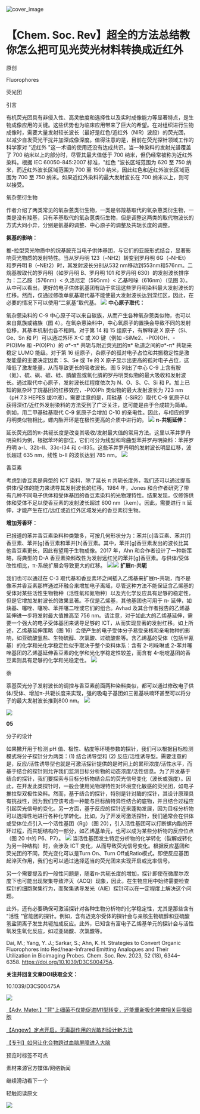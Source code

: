 ﻿![cover_image](https://mmbiz.qpic.cn/mmbiz_jpg/wzBk7nZmzgrXvtS2dibg6qE1EiaiaGuRp8ZUTlOxJRFKniaElzNat8dJq6TNSZwicKWdXcstLZy5znwGogaCibsTGc1w/0?wx_fmt=jpeg) 

#  【Chem. Soc. Rev】超全的方法总结教你怎么把可见光荧光材料转换成近红外 
 
 原创

Fluorophores

荧光团



引言

有机荧光团具有非侵入性、高灵敏度和选择性以及实时成像能力等显著特点，是生物成像应用的关键。这些优势也为临床应用带来了巨大的希望。在对组织进行生物成像时，需要大量发射较长波长（最好是红色/近红外（NIR）波段）的荧光团，以减少自发荧光干扰并加深成像深度。值得注意的是，目前在荧光探针领域工作的科学家对 "近红外 "这一术语的使用还没有达成共识。当一种染料的发射光谱覆盖了 700 纳米以上的部分时，尽管其最大值低于 700 纳米，但仍经常被称为近红外染料。根据 IEC 60050-845:2007 标准，"红色 "波长区域范围为 620 至 750 纳米，而近红外波长区域范围为 700 至 1500 纳米，因此红色和近红外波长区域范围为 700 至 750 纳米。如果近红外染料的最大发射波长在 700 纳米以上，则可以接受。



氧杂蒽衍生物

作者介绍了两类常见的氧杂蒽类衍生物，一类是邻羧基取代的氧杂蒽类衍生物，一类是没有羧基，只有苯基取代的氧杂蒽类衍生物，但是调整这两类的取代物波长的方式大同小异，分别是氨基的调整、中心原子的调整及共轭长度的调整。

**氨基的影响：**

推-拉型荧光物质中的烷基胺充当电子供体基团，与它们的亚胺形式结合，显著影响荧光物质的发射特性。当从罗丹明 123（–NH2）转变到罗丹明 6G（–NHEt）和罗丹明 B（–NEt2）时，其发射波长分别从532 nm移动到553nm和576nm。二烷基胺取代的罗丹明（如罗丹明 B、罗丹明 101 和罗丹明 630）的发射波长排序为：二乙胺（576nm）&lt; 久洛尼定（595nm）&lt; 乙基吲哚（616nm）（见图 3）。从中可以看出，更好的电子供体氨基团有助于实现这些罗丹明染料最大发射波长的红移。然而，仅通过修改单氨基取代基不能使最大发射波长达到深红区，因此，在必要的情况下可以使用“二氨基”取代基。
![](../asset/2023-10-17_64abc75382749e6549d3d8d1bb250b9b_0.gif)
**中心原子取代：**

氧杂蒽染料的 C-9 中心原子可以来自碳族，从而产生各种氧杂蒽类似物，也可以来自氮族或铬族（图 4）。在氧杂蒽染料中，中心氧原子的置换会导致不同的发射位移，其基本机制也各不相同。对于第 14 和 15 组原子，有解释说 X 原子（Si、Ge、Sn 和 P）可以通过外环 X-C 或 XO 键（例如 -SiMe2、-P(O)OH、-P(O)Me 和 -P(O)Ph）的 σ\*-π\* 共轭与附近荧光团的π\* 轨道之间的σ\*-π\* 共轭来稳定 LUMO 能级。对于第 16 组原子，杂原子的孤对电子占位和共振稳定性是激发能量的主要决定因素：S、Se 或 Te 的 X 原子显示出更高的孤对电子占位，这降低了激发能量，从而导致更长的吸收波长。图 5 列出了中心 C-9 上含有胺（氮）、硫、砜、碳、硅、膦酸盐或氧化膦的罗丹明类似物的最大吸收和发射波长。通过取代中心原子，发射波长红程度依次为 N、O、S、C、Si 和 P。加上已知的氮杂环丁烷基团的红移效应，-P(O)Ph 类似物的最大发射波长为 723 nm（pH 7.3 HEPES 缓冲液）。需要注意的是，用硅基（-SiR2）取代 C-9 氧原子以获得深红/近红外发射染料的方法受到了广泛关注，这可能是由于合成较为简单。例如，用二甲基硅基取代 C-9 氧原子会增加 C-10 的亲电性。因此，与相应的罗丹明类似物相比，螺内酯开环是在极性更高的介质中进行的。
![](../asset/2023-10-17_42f4bc90101efb775e8883b795111035_1.gif)
**π-共轭延伸：**

延长荧光团的π-共轭长度是改变其吸收/发射最大值的常用方法。这里以苯并罗丹明染料为例，根据苯环的部位，它们可分为线型和弯曲型苯并罗丹明染料：苯并罗丹明 a-I、32b-II、33c-I34 和 c-II35。这些苯并罗丹明的发射波长明显红移，波长超过 635 nm，线性 b-II 的波长达到 785 nm。
![](../asset/2023-10-17_ba28261d292c977064f7dbb349512941_2.gif)



香豆素

考虑到香豆素是典型的 ICT 染料，除了延长 π 共轭长度外，我们还可以通过提高供体/受体的能力来诱导其发射波长的红移。1984 年，Jones 和合作者研究了带有几种不同电子供体和受体基团的香豆素染料的光物理特性。结果发现，仅修饰供体和受体不足以使香豆素的发射波长超过 600 nm（λem）。因此，需要进行 π 延伸，才能产生在红/远红或近红外区域发光的香豆素衍生物。

**增加芳香环：**

已报道的苯并香豆素染料种类繁多，可按几何形状分为：苯并[c]香豆素、苯并[f]香豆素、苯并[g]香豆素和苯并[h]香豆素。其中，苯并[g]香豆素发出的波长比其他香豆素更长，因此有望用于生物成像。2017 年，Ahn 和合作者设计了一种新策略，将典型的 D-A 香豆素染料改性为发射远红光的苯并[g]香豆素。与供体/受体改性相比，π-系统扩展会导致更大的红移。
![](../asset/2023-10-17_37649af27e9fb8c59106ae18951a7a41_3.gif)![](../asset/2023-10-17_a1ca331fae4e2fd67e97ccc6345558a6_4.gif)
**扩展π-共轭**

我们也可以通过在 C-3 取代基和香豆素环之间插入乙烯基来扩展π-共轭，而不是像苯并香豆素那样通过环融合来增加电子离域，尽管这种方法不能保证含乙烯基的受体对某些活性生物物种（活性氧和氮物种）以及光化学反应具有足够的稳定性，但是它增加发射波长的效果显著。不仅是乙烯基，其他基团也可用于 π- 延伸，如炔基、噻唑、噻吩、苯并噻二唑或它们的组合。Avhad 及其合作者报告的乙烯基延伸进一步将发射最大值推高至 756 nm。请注意，对于如此大的乙烯基延伸，需要一个强大的电子受体基团来诱导足够的 ICT，从而实现显著的发射红移。如上所述，乙烯基延伸策略（图 16）会使产生的电子受体分子易受亲核和亲电物种的影响，如亚硫酸氢盐、生物硫醇、次氯酸、过硫酸盐等。含乙烯基的受体（包括半氰基）的化学和光化学稳定性似乎取决于整个染料体系：含有 2-吲哚啉或 2-苯并噻唑基团的乙烯基延伸香豆素的化学和光化学稳定性较差，而含有 4-吡啶基团的香豆素则具有足够的化学和光稳定性。
![](../asset/2023-10-17_8b59fa15930cfe5728d03cf2721fd1c3_5.gif)


萘

萘基荧光分子发射波长的调控与香豆素前面两种染料类似，都可以通过修改电子供体/受体、增加π-共轭长度来实现，强的吸电子基团如三氰基呋喃环甚至可以将分子的最大发射波长推到800 nm。
![](../asset/2023-10-17_de8a6cf01349d5e7690137680ef6393f_6.gif)

![](../asset/2023-10-17_ac47b67f75d14469dc5c3b4873375d69_7.gif)

**05**

分子的设计

如果撇开用于检测 pH 值、极性、粘度等环境参数的探针，我们可以根据目标检测模式将分子探针分为两类：(1) 结合诱导型和 (2) 反应/活性诱导型。需要注意的是，反应/活性诱导型也就是可激活探针提供的是时间上的累积浓度/活性水平，而基于结合的探针则允许我们监测目标分析物的动态浓度/活性信息。为了开发基于结合的探针，我们要探索与目标分析物结合后的荧光信号变化（波长或强度）。因此，在开发此类探针时，一般会使用光物理特性对环境变化敏感的荧光团，如电子推拉型双极性染料。然而，基于结合的探针，特别是针对酶的探针，其设计原理具有挑战性，因为我们应该考虑一种能与目标酶特异性结合的底物，并且结合过程应引起荧光信号的变化。另一方面，基于反应的探针近来蓬勃发展，因为目标分析物可以选择性地进行各种化学转化。比如，为了开发可激活探针，我们通常会在供体或受体位点引入一个活性基团（Rg）（图 20），引入活性基团可以打断螺内酯的开环过程，而共轭结构的一部分，如乙烯基单元，也可以成为某些分析物的反应位点（图 20 中的 P6、P7）。
![](../asset/2023-10-17_1b0af9477fdcd4b3b2e4952819686293_8.gif)
当活性基团发生特定分析物的化学转化（裂解或转化为另一种结构）时，会涉及 ICT 变化，从而导致荧光信号变化。根据反应基团和荧光团的不同，荧光变化可以是Turn On、Turn Off或Ratio模式。即使反应基团起淬灭作用，我们也可以通过选择适当的荧光团来实现开启或比率信号。

另一个需要提及的一般性问题是，随着π-共轭长度的增加，探针即使在微摩尔浓度下也可能出现聚集导致淬灭（ACQ）现象，因此，在生物应用中始终需要检查探针的细胞聚集行为，而聚集诱导发光（AIE）探针可以在一定程度上解决这个问题。

此外，还有必要确保可激活探针对各种生物分析物的化学稳定性，尤其是那些含有 "活性 "官能团的探针。例如，含有迈克尔受体的探针会与亲核生物硫醇和亚硫酸氢盐阴离子发生共轭加成反应。此外，已知含有富电子乙烯基单元的探针会与活性氧发生氧化反应，如过亚硝酸、次氯酸等。

Dai, M.; Yang, Y. J.; Sarkar, S.; Ahn, K. H. Strategies to Convert Organic Fluorophores into Red/near-Infrared Emitting Analogues and Their Utilization in Bioimaging Probes. Chem. Soc. Rev. 2023, 52 (18), 6344–6358. https://doi.org/10.1039/D3CS00475A.

**关注并回复文章DOI获取全文：**

10.1039/D3CS00475A

![](../asset/2023-10-17_eb46ebd50de486a852e98de208de520d_9.png)


[【Adv. Mater.】"背"上细菌不仅能促进M1型转变，还能重新极化肿瘤相关巨噬细胞](http://mp.weixin.qq.com/s?__biz=MzkzOTI1OTMwNg==&amp;mid=2247484219&amp;idx=1&amp;sn=ce0071d60c05faaa726917b535fd3359&amp;chksm=c2f2e7fef5856ee8679fe4281cd8de03747756f4be8d8d3a0a4ab545aaac9f27446fd86420bf&amp;scene=21#wechat_redirect)



[【Angew】定点开启，无毒副作用的光敏剂设计新方法](http://mp.weixin.qq.com/s?__biz=MzkzOTI1OTMwNg==&amp;mid=2247484193&amp;idx=1&amp;sn=0f1905dd02260722dbb84b9bac54e187&amp;chksm=c2f2e7e4f5856ef2f93a30a066edb3f5ee57744b277b59becb2084ec05cfe58b4250a6420c0d&amp;scene=21#wechat_redirect)



[【专刊】如何让化合物跨过血脑屏障进入大脑](http://mp.weixin.qq.com/s?__biz=MzkzOTI1OTMwNg==&amp;mid=2247484164&amp;idx=1&amp;sn=2d93cf1115c0fcaf2fdadaa02421f4c9&amp;chksm=c2f2e7c1f5856ed7f81de97106cb9f8035882fb0cb1b90ea0c18e0572d82ae1d80b3a938f048&amp;scene=21#wechat_redirect)

预览时标签不可点

素材来源官方媒体/网络新闻

  继续滑动看下一个 

 轻触阅读原文 

  ![](http://mmbiz.qpic.cn/mmbiz_png/wzBk7nZmzgq7v9Dg22Sz7VtfIJUOJaRx0AfgRtlrKZzKwOhTlicicAor2tvrgf1LUONnpYH3wKPRRrtL6nCvs0tQ/0?wx_fmt=png)  

